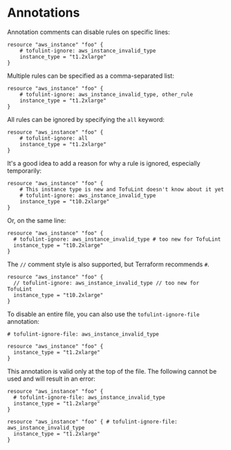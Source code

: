 # Annotations

Annotation comments can disable rules on specific lines:

```hcl
resource "aws_instance" "foo" {
    # tofulint-ignore: aws_instance_invalid_type
    instance_type = "t1.2xlarge"
}
```

Multiple rules can be specified as a comma-separated list:

```hcl
resource "aws_instance" "foo" {
    # tofulint-ignore: aws_instance_invalid_type, other_rule
    instance_type = "t1.2xlarge"
}
```

All rules can be ignored by specifying the `all` keyword:

```hcl
resource "aws_instance" "foo" {
    # tofulint-ignore: all
    instance_type = "t1.2xlarge"
}
```

It's a good idea to add a reason for why a rule is ignored, especially temporarily:

```hcl
resource "aws_instance" "foo" {
    # This instance type is new and TofuLint doesn't know about it yet
    # tofulint-ignore: aws_instance_invalid_type
    instance_type = "t10.2xlarge"
}
```

Or, on the same line:

```hcl
resource "aws_instance" "foo" {
  # tofulint-ignore: aws_instance_invalid_type # too new for TofuLint
  instance_type = "t10.2xlarge" 
}
```

The `//` comment style is also supported, but Terraform recommends `#`.

```hcl
resource "aws_instance" "foo" {
  // tofulint-ignore: aws_instance_invalid_type // too new for TofuLint
  instance_type = "t10.2xlarge" 
}
```

To disable an entire file, you can also use the `tofulint-ignore-file` annotation:

```hcl
# tofulint-ignore-file: aws_instance_invalid_type

resource "aws_instance" "foo" {
  instance_type = "t1.2xlarge"
}
```

This annotation is valid only at the top of the file. The following cannot be used and will result in an error:

```hcl
resource "aws_instance" "foo" {
  # tofulint-ignore-file: aws_instance_invalid_type
  instance_type = "t1.2xlarge"
}
```

```hcl
resource "aws_instance" "foo" { # tofulint-ignore-file: aws_instance_invalid_type
  instance_type = "t1.2xlarge"
}
```

